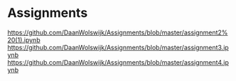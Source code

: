 # Assignments
https://github.com/DaanWolswijk/Assignments/blob/master/assignment2%20(1).ipynb
https://github.com/DaanWolswijk/Assignments/blob/master/assignment3.ipynb
https://github.com/DaanWolswijk/Assignments/blob/master/assignment4.ipynb
